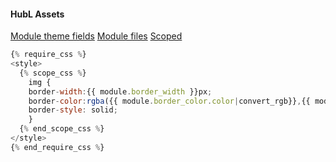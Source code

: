 #### HubL Assets
[Module theme fields](https://developers.hubspot.com/docs/cms/building-blocks/module-theme-fields-overview#style-fields)
[Module files](https://developers.hubspot.com/docs/cms/building-blocks/modules/files)
[Scoped](https://developers.hubspot.com/docs/cms/building-blocks/modules/files#hs_cos_wrapper_widget_1592841379814)


```js
{% require_css %}
<style>
  {% scope_css %}
    img {
    border-width:{{ module.border_width }}px;
    border-color:rgba({{ module.border_color.color|convert_rgb}},{{ module.border_color.opacity/100 }});
    border-style: solid;
    }
  {% end_scope_css %} 
</style>
{% end_require_css %}
```
